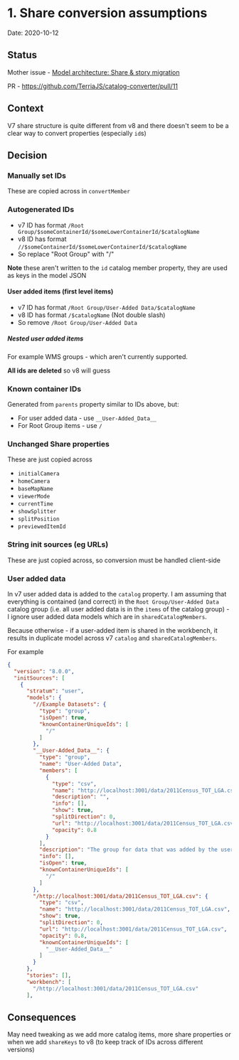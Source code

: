 # 1. Share conversion assumptions

Date: 2020-10-12

## Status

Mother issue - [Model architecture: Share & story migration ](https://github.com/terriajs/terriajs/issues/3654)

PR - https://github.com/TerriaJS/catalog-converter/pull/11

## Context

V7 share structure is quite different from v8 and there doesn't seem to be a clear way to convert properties (especially `id`s)

## Decision

### Manually set IDs

These are copied across in `convertMember`

### Autogenerated IDs

- v7 ID has format `/Root Group/$someContainerId/$someLowerContainerId/$catalogName`
- v8 ID has format `//$someContainerId/$someLowerContainerId/$catalogName`
- So replace "Root Group" with "/"

**Note** these aren't written to the `id` catalog member property, they are used as keys in the model JSON

#### User added items (first level items)

- v7 ID has format `/Root Group/User-Added Data/$catalogName`
- v8 ID has format `/$catalogName` (Not double slash)
- So remove `/Root Group/User-Added Data`

##### Nested user added items

For example WMS groups - which aren't currently supported.

**All ids are deleted** so v8 will guess

### Known container IDs

Generated from `parents` property similar to IDs above, but:

- For user added data - use `__User-Added_Data__`
- For Root Group items - use `/`

### Unchanged Share properties

These are just copied across

- `initialCamera`
- `homeCamera`
- `baseMapName`
- `viewerMode`
- `currentTime`
- `showSplitter`
- `splitPosition`
- `previewedItemId`

### String init sources (eg URLs)

These are just copied across, so conversion must be handled client-side

### User added data

In v7 user added data is added to the `catalog` property. I am assuming that everything is contained (and correct) in the `Root Group/User-Added Data` catalog group (i.e. all user added data is in the `items` of the catalog group) - I ignore user added data models which are in `sharedCatalogMembers`.

Because otherwise - if a user-added item is shared in the workbench, it results in duplicate model across v7 `catalog` and `sharedCatalogMembers`.

For example

```json
{
  "version": "8.0.0",
  "initSources": [
    {
      "stratum": "user",
      "models": {
        "//Example Datasets": {
          "type": "group",
          "isOpen": true,
          "knownContainerUniqueIds": [
            "/"
          ]
        },
        "__User-Added_Data__": {
          "type": "group",
          "name": "User-Added Data",
          "members": [
            {
              "type": "csv",
              "name": "http://localhost:3001/data/2011Census_TOT_LGA.csv",
              "description": "",
              "info": [],
              "show": true,
              "splitDirection": 0,
              "url": "http://localhost:3001/data/2011Census_TOT_LGA.csv",
              "opacity": 0.8
            }
          ],
          "description": "The group for data that was added by the user via the Add Data panel.",
          "info": [],
          "isOpen": true,
          "knownContainerUniqueIds": [
            "/"
          ]
        },
        "/http://localhost:3001/data/2011Census_TOT_LGA.csv": {
          "type": "csv",
          "name": "http://localhost:3001/data/2011Census_TOT_LGA.csv",
          "show": true,
          "splitDirection": 0,
          "url": "http://localhost:3001/data/2011Census_TOT_LGA.csv",
          "opacity": 0.8,
          "knownContainerUniqueIds": [
            "__User-Added_Data__"
          ]
        }
      },
      "stories": [],
      "workbench": [
        "/http://localhost:3001/data/2011Census_TOT_LGA.csv"
      ],
```

## Consequences

May need tweaking as we add more catalog items, more share properties or when we add `shareKeys` to v8 (to keep track of IDs across different versions)
